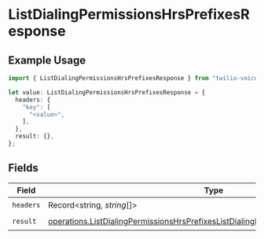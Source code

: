 # ListDialingPermissionsHrsPrefixesResponse

## Example Usage

```typescript
import { ListDialingPermissionsHrsPrefixesResponse } from "twilio-voice/models/operations";

let value: ListDialingPermissionsHrsPrefixesResponse = {
  headers: {
    "key": [
      "<value>",
    ],
  },
  result: {},
};
```

## Fields

| Field                                                                                                                                                                                          | Type                                                                                                                                                                                           | Required                                                                                                                                                                                       | Description                                                                                                                                                                                    |
| ---------------------------------------------------------------------------------------------------------------------------------------------------------------------------------------------- | ---------------------------------------------------------------------------------------------------------------------------------------------------------------------------------------------- | ---------------------------------------------------------------------------------------------------------------------------------------------------------------------------------------------- | ---------------------------------------------------------------------------------------------------------------------------------------------------------------------------------------------- |
| `headers`                                                                                                                                                                                      | Record<string, *string*[]>                                                                                                                                                                     | :heavy_check_mark:                                                                                                                                                                             | N/A                                                                                                                                                                                            |
| `result`                                                                                                                                                                                       | [operations.ListDialingPermissionsHrsPrefixesListDialingPermissionsHrsPrefixesResponse](../../models/operations/listdialingpermissionshrsprefixeslistdialingpermissionshrsprefixesresponse.md) | :heavy_check_mark:                                                                                                                                                                             | N/A                                                                                                                                                                                            |